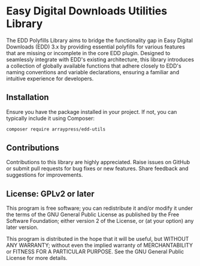 # Easy Digital Downloads Utilities Library

The EDD Polyfills Library aims to bridge the functionality gap in Easy Digital Downloads (EDD) 3.x by providing
essential polyfills for various features that are missing or incomplete in the core EDD plugin. Designed to seamlessly
integrate with EDD's existing architecture, this library introduces a collection of globally available functions that
adhere closely to EDD's naming conventions and variable declarations, ensuring a familiar and intuitive experience for
developers.

## Installation

Ensure you have the package installed in your project. If not, you can typically include it using Composer:

```bash
composer require arraypress/edd-utils
```

## Contributions

Contributions to this library are highly appreciated. Raise issues on GitHub or submit pull requests for bug
fixes or new features. Share feedback and suggestions for improvements.

## License: GPLv2 or later

This program is free software; you can redistribute it and/or modify it under the terms of the GNU General Public
License as published by the Free Software Foundation; either version 2 of the License, or (at your option) any later
version.

This program is distributed in the hope that it will be useful, but WITHOUT ANY WARRANTY; without even the implied
warranty of MERCHANTABILITY or FITNESS FOR A PARTICULAR PURPOSE. See the GNU General Public License for more details.